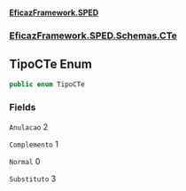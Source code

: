 #### [EficazFramework.SPED](EficazFrameworkSPED.md 'EficazFramework SPED')
### [EficazFramework.SPED.Schemas.CTe](EficazFramework.SPED.Schemas.CTe.md 'EficazFramework.SPED.Schemas.CTe')

## TipoCTe Enum

```csharp
public enum TipoCTe
```
### Fields

<a name='EficazFramework.SPED.Schemas.CTe.TipoCTe.Anulacao'></a>

`Anulacao` 2

<a name='EficazFramework.SPED.Schemas.CTe.TipoCTe.Complemento'></a>

`Complemento` 1

<a name='EficazFramework.SPED.Schemas.CTe.TipoCTe.Normal'></a>

`Normal` 0

<a name='EficazFramework.SPED.Schemas.CTe.TipoCTe.Substituto'></a>

`Substituto` 3